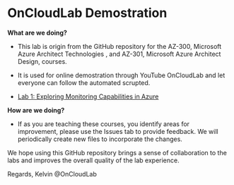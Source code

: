 # OnCloudLab Demostration

**What are we doing?**

*	This lab is origin from the GitHub repository for the AZ-300, Microsoft Azure Architect Technologies , and AZ-301, Microsoft Azure Architect Design, courses.

*	It is used for online demostration through YouTube OnCloudLab and let everyone can follow the automated scrupted.

*   [Lab 1: Exploring Monitoring Capabilities in Azure](Instructions/AZ-300T01_Lab_Mod01_Exploring%20Monitoring%20Capabilities%20in%20Azure.md)


**How are we doing?**

*	If as you are teaching these courses, you identify areas for improvement, please use the Issues tab to provide feedback. We will periodically create new files to incorporate the changes. 

We hope using this GitHub repository brings a sense of collaboration to the labs and improves the overall quality of the lab experience. 

Regards,
Kelvin @OnCloudLab
